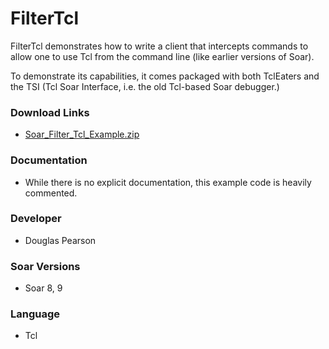 # FilterTcl #

FilterTcl demonstrates how to write a client that intercepts commands to allow one to use Tcl from the command line (like earlier versions of Soar).

To demonstrate its capabilities, it comes packaged with both TclEaters and the TSI (Tcl Soar Interface, i.e. the old Tcl-based Soar debugger.)

### Download Links ###
  * [Soar\_Filter\_Tcl\_Example.zip](http://web.eecs.umich.edu/~soar/downloads/Unsupported/Soar_Filter_Tcl_Example.zip)

### Documentation ###
  * While there is no explicit documentation, this example code is heavily commented.

### Developer ###
  * Douglas Pearson

### Soar Versions ###
  * Soar 8, 9

### Language ###
  * Tcl

